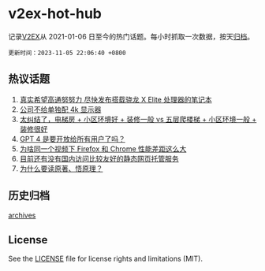 # v2ex-hot-hub

 记录[V2EX](https://www.v2ex.com/)从 2021-01-06 日至今的热门话题。每小时抓取一次数据，按天[归档](archives)。

`更新时间：2023-11-05 22:06:40 +0800`

## 热议话题

1. [真实希望高通努努力 尽快发布搭载骁龙 X Elite 处理器的笔记本](https://www.v2ex.com/t/988772)
1. [公司不给单独配 4k 显示器](https://www.v2ex.com/t/988731)
1. [太纠结了，电梯房 + 小区环境好 + 装修一般 vs 五层爬楼梯 + 小区环境一般 + 装修很好](https://www.v2ex.com/t/988783)
1. [GPT 4 是要开放给所有用户了吗？](https://www.v2ex.com/t/988720)
1. [为啥同一个视频下 Firefox 和 Chrome 性能差距这么大](https://www.v2ex.com/t/988709)
1. [目前还有没有国内访问比较友好的静态网页托管服务](https://www.v2ex.com/t/988715)
1. [为什么要读原著、悟原理？](https://www.v2ex.com/t/988761)

## 历史归档

[archives](archives)

## License

See the [LICENSE](LICENSE) file for license rights and limitations (MIT).
